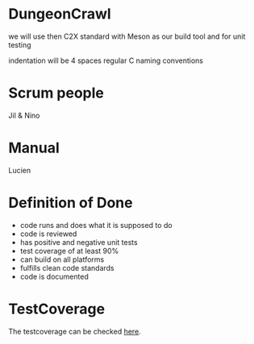# DungeonCrawl

we will use then C2X standard with Meson as our build tool and for unit testing

indentation will be 4 spaces
regular C naming conventions


# Scrum people
Jil & Nino

# Manual 
Lucien

# Definition of Done
- code runs and does what it is supposed to do
- code is reviewed
- has positive and negative unit tests
- test coverage of at least 90%
- can build on all platforms
- fulfills clean code standards
- code is documented

# TestCoverage
The testcoverage can be checked <a href="https://raw.githack.com/PM4-FS25-DungeonCrawl/DungeonCrawl/refs/heads/develop/documents/coverage/coverage-report.html" target="_blank">here</a>.

